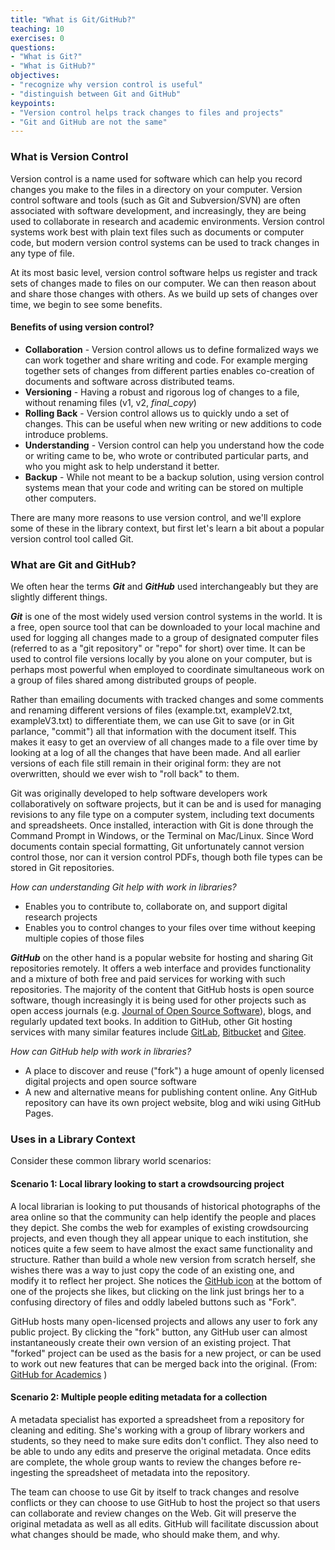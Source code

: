 ```yaml
---
title: "What is Git/GitHub?"
teaching: 10
exercises: 0
questions:
- "What is Git?"
- "What is GitHub?"
objectives:
- "recognize why version control is useful"
- "distinguish between Git and GitHub"
keypoints:
- "Version control helps track changes to files and projects"
- "Git and GitHub are not the same"
---
```


### What is Version Control

Version control is a name used for software which can help you record changes you make to the files in a directory on your computer. Version control software and tools (such as Git and Subversion/SVN) are often associated with software development, and increasingly, they are being used to collaborate in research and academic environments. Version control systems work best with plain text files such as documents or computer code, but modern version control systems can be used to track changes in any type of file.

At its most basic level, version control software helps us register and track sets of changes made to files on our computer. We can then reason about and share those changes with others. As we build up sets of changes over time, we begin to see some benefits.

#### Benefits of using version control?

* **Collaboration** - Version control allows us to define formalized ways we can work together and share writing and code. For example merging together sets of changes from different parties enables co-creation of documents and software across distributed teams.
* **Versioning** - Having a robust and rigorous log of changes to a file, without renaming files (v1, v2, _final_copy_)
* **Rolling Back** - Version control allows us to quickly undo a set of changes. This can be useful when new writing or new additions to code introduce problems.
* **Understanding** - Version control can help you understand how the code or writing came to be, who wrote or contributed particular parts, and who you might ask to help understand it better.
* **Backup** - While not meant to be a backup solution, using version control systems mean that your code and writing can be stored on multiple other computers.

There are many more reasons to use version control, and we'll explore some of these in the library context, but first let's learn a bit about a popular version control tool called Git.

### What are Git and GitHub?

We often hear the terms **_Git_** and **_GitHub_** used interchangeably but they are slightly different things.

**_Git_** is one of the most widely used version control systems in the world. It is a free, open source tool that can be downloaded to your local machine and used for logging all changes made to a group of designated computer files (referred to as a "git repository" or "repo" for short) over time. It can be used to control file versions locally by you alone on your computer, but is perhaps most powerful when employed to coordinate simultaneous work on a group of files shared among distributed groups of people. 

Rather than emailing documents with tracked changes and some comments and renaming different versions of files (example.txt, exampleV2.txt, exampleV3.txt) to differentiate them, we can use Git to save (or in Git parlance, "commit") all that information with the document itself. This makes it easy to get an overview of all changes made to a file over time by looking at a log of all the changes that have been made. And all earlier versions of each file still remain in their original form: they are not overwritten, should we ever wish to "roll back" to them. 

Git was originally developed to help software developers work collaboratively on software projects, but it can be and is used for managing revisions to any file type on a computer system, including text documents and spreadsheets. Once installed, interaction with Git is done through the Command Prompt in Windows, or the Terminal on Mac/Linux. Since Word documents contain special formatting, Git unfortunately cannot version control those, nor can it version control PDFs, though both file types can be stored in Git repositories.   

*How can understanding Git help with work in libraries?*
* Enables you to contribute to, collaborate on, and support digital research projects 
* Enables you to control changes to your files over time without keeping multiple copies of those files

**_GitHub_** on the other hand is a popular website for hosting and sharing Git repositories remotely. It offers a web interface and provides functionality and a mixture of both free and paid services for working with such repositories. The majority of the content that GitHub hosts is open source software, though increasingly it is being used for other projects such as open access journals (e.g. [Journal of Open Source Software](https://joss.theoj.org/)), blogs, and regularly updated text books.  In addition to GitHub, other Git hosting services with many similar features include [GitLab](https://about.gitlab.com/), [Bitbucket](https://bitbucket.org/) and [Gitee](https://gitee.com/).

*How can GitHub help with work in libraries?* 
* A place to discover and reuse ("fork") a huge amount of openly licensed digital projects and open source software
* A new and alternative means for publishing content online. Any GitHub repository can have its own project website, blog and wiki using GitHub Pages.  


### Uses in a Library Context

Consider these common library world scenarios: 

#### Scenario 1: Local library looking to start a crowdsourcing project

A local librarian is looking to put thousands of historical photographs of the area online so that the community can help identify the people and places they depict. She combs the web for examples of existing crowdsourcing projects, and even though they all appear unique to each institution, she notices quite a few seem to have almost the exact same functionality and structure. Rather than build a whole new version from scratch herself, she wishes there was a way to just copy the code of an existing one, and modify it to reflect her project. She notices the [GitHub icon](https://github.com/logos) at the bottom of one of the projects she likes, but clicking on the link just brings her to a confusing directory of files and oddly labeled buttons such as "Fork".  

GitHub hosts many open-licensed projects and allows any user to fork any public project. By clicking the "fork" button, any GitHub user can almost instantaneously create their own version of an existing project. That "forked" project can be used as the basis for a new project, or can be used to work out new features that can be merged back into the original. (From: [GitHub for Academics](https://hybridpedagogy.org/push-pull-fork-github-for-academics/) )

#### Scenario 2: Multiple people editing metadata for a collection

A metadata specialist has exported a spreadsheet from a repository for cleaning and editing. She's working with a group of library workers and students, so they need to make sure edits don't conflict. They also need to be able to undo any edits and preserve the original metadata. Once edits are complete, the whole group wants to review the changes before re-ingesting the spreadsheet of metadata into the repository.

The team can choose to use Git by itself to track changes and resolve conflicts or they can choose to use GitHub to host the project so that users can collaborate and review changes on the Web. Git will preserve the original metadata as well as all edits. GitHub will facilitate discussion about what changes should be made, who should make them, and why.
